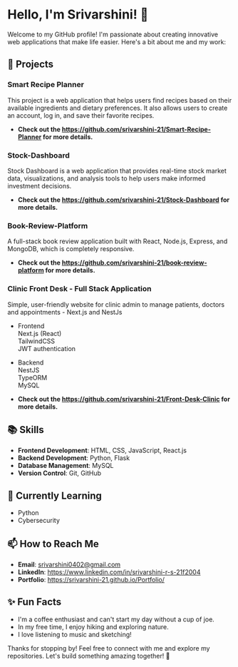 # Hello, I'm Srivarshini! 👋

Welcome to my GitHub profile! I'm passionate about creating innovative web applications that make life easier. Here's a bit about me and my work:

## 🌟 Projects

### Smart Recipe Planner

This project is a web application that helps users find recipes based on their available ingredients and dietary preferences. It also allows users to create an account, log in, and save their favorite recipes.
- **Check out the https://github.com/srivarshini-21/Smart-Recipe-Planner for more details.**

### Stock-Dashboard

Stock Dashboard is a web application that provides real-time stock market data, visualizations, and analysis tools to help users make informed investment decisions.

- **Check out the https://github.com/srivarshini-21/Stock-Dashboard for more details.**

### Book-Review-Platform
A full-stack book review application built with React, Node.js, Express, and MongoDB, which is completely responsive.

- **Check out the https://github.com/srivarshini-21/book-review-platform for more details.**

### Clinic Front Desk - Full Stack Application
Simple, user-friendly website for clinic admin to manage patients, doctors and appointments - Next.js and NestJs
- Frontend <br>
Next.js (React) <br>
TailwindCSS <br>
JWT authentication

- Backend <br>
NestJS <br>
TypeORM <br>
MySQL
- **Check out the https://github.com/srivarshini-21/Front-Desk-Clinic for more details.**



## 📚 Skills

- **Frontend Development**: HTML, CSS, JavaScript, React.js
- **Backend Development**: Python, Flask
- **Database Management**: MySQL
- **Version Control**: Git, GitHub

## 🌱 Currently Learning

- Python
- Cybersecurity

## 📫 How to Reach Me

- **Email**: srivarshini0402@gmail.com
- **LinkedIn**: https://www.linkedin.com/in/srivarshini-r-s-21f2004
- **Portfolio**: https://srivarshini-21.github.io/Portfolio/

## ✨ Fun Facts

- I'm a coffee enthusiast and can't start my day without a cup of joe.
- In my free time, I enjoy hiking and exploring nature.
- I love listening to music and sketching! 

Thanks for stopping by! Feel free to connect with me and explore my repositories. Let's build something amazing together! 🚀
